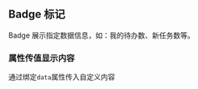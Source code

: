 <div class="demo-header">
<p class="overviewicon">
  <span class="wapi-form-badge"/>
</p>

## Badge 标记

<nova-uxlink widget-name="Badge"></nova-uxlink>

Badge 展示指定数据信息，如：我的待办数、新任务数等。

</div>

### 属性传值显示内容

通过绑定`data`属性传入自定义内容

<nova-demo-view link="badge/props-content.vue"></nova-demo-view>

<br />
